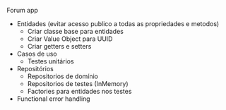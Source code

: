 Forum app

- Entidades (evitar acesso publico a todas as propriedades e metodos)
   - Criar classe base para entidades
   - Criar Value Object para UUID
   - Criar getters e setters
- Casos de uso
   - Testes unitários 
- Repositórios
   - Repositorios de domínio
   - Repositorios de testes (InMemory)
   - Factories para entidades nos testes
- Functional error handling
